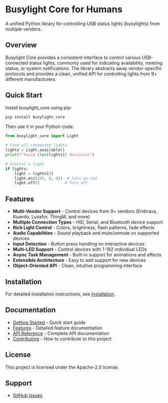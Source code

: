 # Busylight Core for Humans

A unified Python library for controlling USB status lights (busylights) from multiple vendors.

## Overview

Busylight Core provides a consistent interface to control various USB-connected status lights, commonly used for indicating availability, meeting status, or system notifications. The library abstracts away vendor-specific protocols and provides a clean, unified API for controlling lights from 9+ different manufacturers.

## Quick Start

Install busylight_core using pip:

```bash
pip install busylight_core
```

Then use it in your Python code:

```python
from busylight_core import Light

# Find all connected lights
lights = Light.available()
print(f"Found {len(lights)} device(s)")

# Control a light
if lights:
    light = lights[0]
    light.on((255, 0, 0))  # Turn on red
    light.off()           # Turn off
```

## Features

- **Multi-Vendor Support** - Control devices from 9+ vendors (Embrava, Kuando, Luxafor, ThingM, and more)
- **Multiple Connection Types** - HID, Serial, and Bluetooth device support
- **Rich Light Control** - Colors, brightness, flash patterns, fade effects
- **Audio Capabilities** - Sound playback and mute/unmute on supported devices
- **Input Detection** - Button press handling on interactive devices
- **Multi-LED Support** - Control devices with 1-192 individual LEDs
- **Async Task Management** - Built-in support for animations and effects
- **Extensible Architecture** - Easy to add support for new devices
- **Object-Oriented API** - Clean, intuitive programming interface

## Installation

For detailed installation instructions, see [Installation](getting-started/installation.md).

## Documentation

- [Getting Started](getting-started/quickstart.md) - Quick start guide
- [Features](user-guide/features.md) - Detailed feature documentation
- [API Reference](reference/index.md) - Complete API documentation
- [Contributing](contributing.md) - How to contribute to this project

## License

This project is licensed under the Apache-2.0 license.
## Support

- [GitHub Issues](https://github.com/JnyJny/busylight_core/issues)
